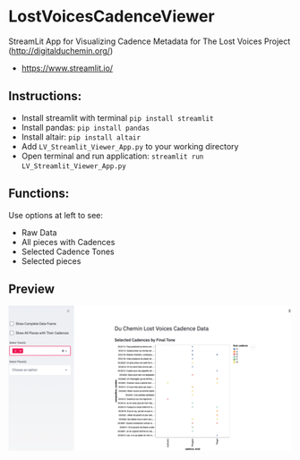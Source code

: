 # LostVoicesCadenceViewer

StreamLit App for Visualizing Cadence Metadata for The Lost Voices Project (http://digitalduchemin.org/)

- https://www.streamlit.io/

## Instructions:

- Install streamlit with terminal `pip install streamlit`
- Install pandas: `pip install pandas`
- Install altair: `pip install altair`
- Add `LV_Streamlit_Viewer_App.py` to your working directory
- Open terminal and run application:  `streamlit run LV_Streamlit_Viewer_App.py`

## Functions:

Use options at left to see:
- Raw Data
- All pieces with Cadences
- Selected Cadence Tones
- Selected pieces

## Preview

![GitHub Logo](/screenshot_1532.png)

